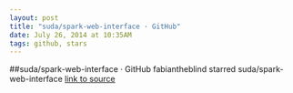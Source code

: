 ```yaml
---
layout: post
title: "suda/spark-web-interface · GitHub"
date: July 26, 2014 at 10:35AM
tags: github, stars
---
```

##suda/spark-web-interface · GitHub
fabiantheblind starred suda/spark-web-interface
[link to source](http://ift.tt/1uq3DB6) 
